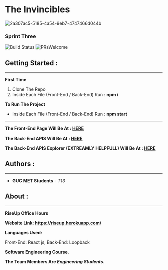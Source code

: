 # **The Invincibles**

![2a307ac5-5185-4a54-9eb7-4747466d044b](https://user-images.githubusercontent.com/36129107/36266896-546655e6-127b-11e8-8567-1b97ca6ed499.jpeg)

### **Sprint Three**

![Build Status](https://semaphoreapp.com/api/v1/projects/d4cca506-99be-44d2-b19e-176f36ec8cf1/128505/badge.svg) ![PRsWelcome](https://img.shields.io/badge/PRs-welcome-brightgreen.svg?style=flat-square)



## **Getting Started** :
--------------------

**First Time**

1. Clone The Repo
2. Inside Each File (Front-End / Back-End) Run : **npm i**


**To Run The Project**

- Inside Each File (Front-End / Back-End) Run : **npm start** 

----------------------------------------------

**The Front-End Page Will Be At : [HERE](http://localhost:3000)**

**The Back-End APIS Will Be At : [HERE](http://localhost:3001)**

**The Back-End APIS Explorer (EXTREAMLY HELPFULL) Will Be At : [HERE](http://localhost:3001/explorer)**


## **Authors** :
------------

- **GUC MET Students** - _T13_


## **About** :
-----------

**RiseUp Office Hours**

**Website Link: https://riseup.herokuapp.com/**

**Languages Used:**

Front-End: React js, Back-End: Loopback

**Software Engineering Course**.

**The Team Members Are _Engineering Students_.**
